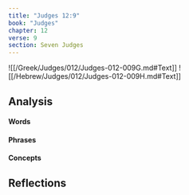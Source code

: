 ```yaml
---
title: "Judges 12:9"
book: "Judges"
chapter: 12
verse: 9
section: Seven Judges
---
```

![[/Greek/Judges/012/Judges-012-009G.md#Text]]
![[/Hebrew/Judges/012/Judges-012-009H.md#Text]]

## Analysis

#### Words

#### Phrases

#### Concepts

## Reflections
